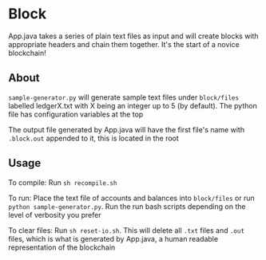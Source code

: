 # Block

App.java takes a series of plain text files as input and will create blocks with appropriate headers and chain them together. It's the start of a novice blockchain!

## About

`sample-generator.py` will generate sample text files under `block/files` labelled ledgerX.txt with X being an integer up to 5 (by default). The python file has configuration variables at the top

The output file generated by App.java will have the first file's name with `.block.out` appended to it, this is located in the root

## Usage

To compile: Run `sh recompile.sh`

To run: Place the text file of accounts and balances into `block/files` or run `python sample-generator.py`. Run the run bash scripts depending on the level of verbosity you prefer

To clear files: Run `sh reset-io.sh`. This will delete all `.txt` files and `.out` files, which is what is generated by App.java, a human readable representation of the blockchain
